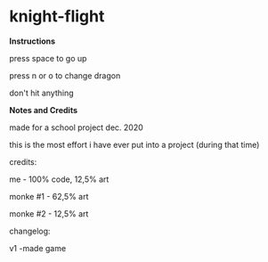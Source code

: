 # knight-flight

**Instructions**

press space to go up

press n or o to change dragon

don't hit anything


**Notes and Credits**

made for a school project dec. 2020

this is the most effort i have ever put into a project (during that time)


credits:

me - 100% code,  12,5% art

monke #1 - 62,5% art

monke #2 - 12,5% art


changelog:

v1
-made game